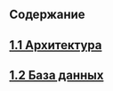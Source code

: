 ## Содержание

## [1.1 Архитектура](architecture/architecture.md)

## [1.2 База данных](database/database.md)

